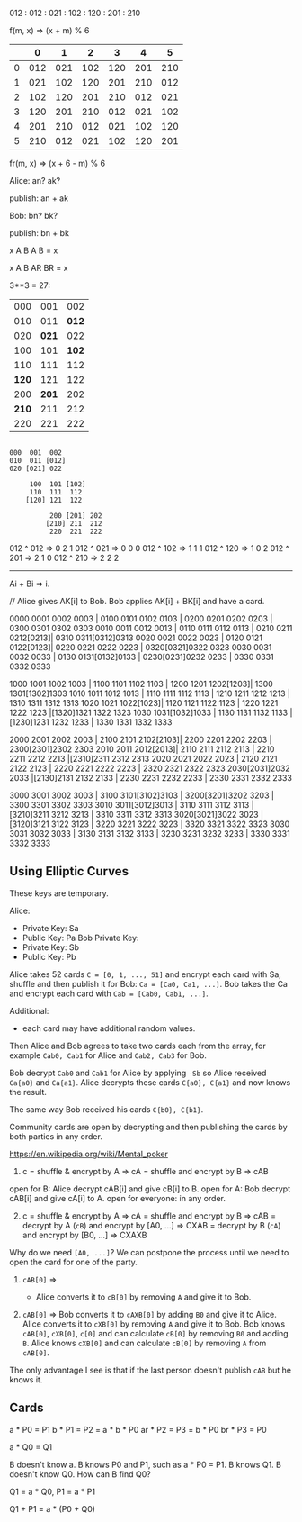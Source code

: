 012 : 012
    : 021
    : 102
    : 120
    : 201
    : 210

f(m, x) => (x + m) % 6

| |  0|  1|  2|  3|  4|  5|
|-|---|---|---|---|---|---|
|0|012|021|102|120|201|210|
|1|021|102|120|201|210|012|
|2|102|120|201|210|012|021|
|3|120|201|210|012|021|102|
|4|201|210|012|021|102|120|
|5|210|012|021|102|120|201|

fr(m, x) => (x + 6 - m) % 6

Alice: an? ak?

publish: an + ak

Bob: bn? bk?

publish: bn + bk

x A B A B = x

x A B AR BR = x


3**3 = 27:

|        |       |       |
|--------|-------|-------|
|  000   |  001  |  002  |
|  010   |  011  |**012**|
|  020   |**021**|  022  |
|  100   |  101  |**102**|
|  110   |  111  |  112  |
|**120** |  121  |  122  |
|  200   |**201**|  202  |
|**210** |  211  |  212  |
|  220   |  221  |  222  |


```

000  001  002
010  011 [012]
020 [021] 022

     100  101 [102]
     110  111  112
    [120] 121  122

          200 [201] 202
         [210] 211  212
          220  221  222
```

012 ^ 012 => 0 2 1
012 ^ 021 => 0 0 0
012 ^ 102 => 1 1 1
012 ^ 120 => 1 0 2
012 ^ 201 => 2 1 0
012 ^ 210 => 2 2 2

----

Ai + Bi => i.

// Alice gives AK[i] to Bob. Bob applies AK[i] + BK[i] and have a card.

0000 0001 0002 0003 | 0100 0101 0102 0103 | 0200 0201 0202 0203 | 0300 0301 0302 0303
0010 0011 0012 0013 | 0110 0111 0112 0113 | 0210 0211 0212[0213]| 0310 0311[0312]0313
0020 0021 0022 0023 | 0120 0121 0122[0123]| 0220 0221 0222 0223 | 0320[0321]0322 0323
0030 0031 0032 0033 | 0130 0131[0132]0133 | 0230[0231]0232 0233 | 0330 0331 0332 0333

1000 1001 1002 1003 | 1100 1101 1102 1103 | 1200 1201 1202[1203]| 1300 1301[1302]1303
1010 1011 1012 1013 | 1110 1111 1112 1113 | 1210 1211 1212 1213 | 1310 1311 1312 1313
1020 1021 1022[1023]| 1120 1121 1122 1123 | 1220 1221 1222 1223 |[1320]1321 1322 1323
1030 1031[1032]1033 | 1130 1131 1132 1133 |[1230]1231 1232 1233 | 1330 1331 1332 1333

2000 2001 2002 2003 | 2100 2101 2102[2103]| 2200 2201 2202 2203 | 2300[2301]2302 2303
2010 2011 2012[2013]| 2110 2111 2112 2113 | 2210 2211 2212 2213 |[2310]2311 2312 2313
2020 2021 2022 2023 | 2120 2121 2122 2123 | 2220 2221 2222 2223 | 2320 2321 2322 2323
2030[2031]2032 2033 |[2130]2131 2132 2133 | 2230 2231 2232 2233 | 2330 2331 2332 2333

3000 3001 3002 3003 | 3100 3101[3102]3103 | 3200[3201]3202 3203 | 3300 3301 3302 3303
3010 3011[3012]3013 | 3110 3111 3112 3113 |[3210]3211 3212 3213 | 3310 3311 3312 3313
3020[3021]3022 3023 |[3120]3121 3122 3123 | 3220 3221 3222 3223 | 3320 3321 3322 3323
3030 3031 3032 3033 | 3130 3131 3132 3133 | 3230 3231 3232 3233 | 3330 3331 3332 3333

## Using Elliptic Curves

These keys are temporary.

Alice:
- Private Key: Sa
- Public Key: Pa
Bob Private Key:
- Private Key: Sb
- Public Key: Pb

Alice takes 52 cards `C = [0, 1, ..., 51]` and encrypt each card with Sa, shuffle and then publish it for Bob: `Ca = [Ca0, Ca1, ...]`.
Bob takes the Ca and encrypt each card with `Cab = [Cab0, Cab1, ...]`.

Additional:
- each card may have additional random values.

Then Alice and Bob agrees to take two cards each from the array, for example `Cab0, Cab1` for Alice and `Cab2, Cab3` for Bob.

Bob decrypt `Cab0` and `Cab1` for Alice by applying `-Sb` so Alice received `Ca{a0}` and `Ca{a1}`.
Alice decrypts these cards `C{a0}, C{a1}` and now knows the result.

The same way Bob received his cards `C{b0}, C{b1}`.

Community cards are open by decrypting and then publishing the cards by both parties in any order.

https://en.wikipedia.org/wiki/Mental_poker

1. c = shuffle & encrypt by A => cA
  = shuffle and encrypt by B => cAB

  open for B: Alice decrypt cAB[i] and give cB[i] to B.
  open for A: Bob decrypt cAB[i] and give cA[i] to A.
  open for everyone: in any order.

2. c = shuffle & encrypt by A   => cA
  = shuffle and encrypt by B => cAB
  = decrypt by A (`cB`) and encrypt by [A0, ...] => CXAB
  = decrypt by B (`cA`) and encrypt by [B0, ...] => CXAXB

Why do we need `[A0, ...]`? We can postpone the process until we need to open the card for one of the party.

1. `cAB[0]` =>
    - Alice converts it to `cB[0]` by removing `A` and give it to Bob.

2. `cAB[0]` =>
    Bob converts it to `cAXB[0]` by adding `B0` and give it to Alice.
    Alice converts it to `cXB[0]` by removing `A` and give it to Bob.
        Bob knows `cAB[0]`, `cXB[0]`, `c[0]` and can calculate `cB[0]` by removing `B0` and adding `B`.
        Alice knows `cXB[0]` and can calculate `cB[0]` by removing `A` from `cAB[0]`.

The only advantage I see is that if the last person doesn't publish `cAB` but he knows it.

## Cards

a * P0 = P1
b * P1 = P2 = a * b * P0
ar * P2 = P3 = b * P0
br * P3 = P0

a * Q0 = Q1

B doesn't know a.
B knows P0 and P1, such as a * P0 = P1.
B knows Q1.
B doesn't know Q0.
How can B find Q0?

Q1 = a * Q0, P1 = a * P1

Q1 + P1 = a * (P0 + Q0)
